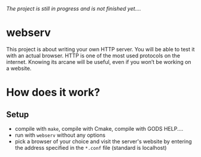 _The project is still in progress and is not finished yet...._



# webserv
This project is about writing your own HTTP server. You will be able to test it with an actual browser. HTTP is one of the most used protocols on the internet. Knowing its arcane will be useful, even if you won’t be working on a website.


# How does it work?
## Setup
- compile with ``make``, compile with Cmake, compile with GODS HELP....
- run with ``webserv`` without any options
- pick a browser of your choice and visit the server's website by entering the address specified in the ``*.conf`` file (standard is localhost)
